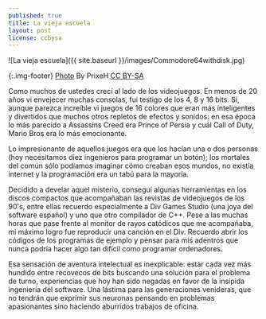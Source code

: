 ```yaml
---
published: true
title: La vieja escuela
layout: post
license: ccbysa
---
```

![La vieja escuela]({{ site.baseurl }}/images/Commodore64withdisk.jpg)

{:.img-footer}
[Photo](http://commons.wikimedia.org/wiki/File%3ACommodore64withdisk.jpg) By PrixeH [CC BY-SA](https://creativecommons.org/licenses/by-sa/3.0/deed.en)

Como muchos de ustedes crecí al lado de los videojuegos. En menos de 20 años vi envejecer muchas consolas, fui testigo de los 4, 8 y 16 bits. Sí, aunque parezca increíble vi juegos de 16 colores que eran más inteligentes y divertidos que muchos otros repletos de efectos y sonidos: en esa época lo más parecido a Assassins Creed era Prince of Persia y cuál Call of Duty, Mario Bros era lo más emocionante.
<!--more-->

Lo impresionante de aquellos juegos era que los hacían una o dos personas (hoy necesitamos diez ingenieros para programar un botón); los mortales del común sólo podíamos imaginar cómo creaban esos mundos, no existía internet y la programación era un tabú para la mayoría.

Decidido a develar aquel misterio, conseguí algunas herramientas en los discos compactos que acompañaban las revistas de videojuegos de los 90's, entre ellas recuerdo especialmente a Div Games Studio (una joya del software español) y uno que otro compilador de C++. Pese a las muchas horas que pase frente al monitor de rayos catódicos que me acompañaba, mi máximo logro fue reproducir una canción en el Div. Recuerdo abrir los códigos de los programas de ejemplo y pensar para mis adentros que nunca podría hacer algo tan difícil como programar ordenadores. 

Esa sensación de aventura intelectual es inexplicable: estar cada vez más hundido entre recovecos de bits buscando una solución para el problema de turno, experiencias que hoy han sido negadas en favor de la insípida ingeniería del software. Una lástima para las generaciones venideras, que no tendrán que exprimir sus neuronas pensando en problemas apasionantes sino haciendo aburridos trabajos de oficina.
